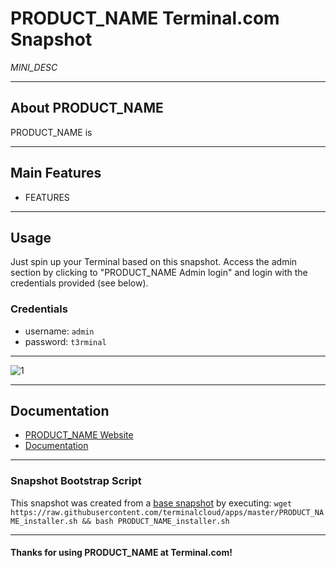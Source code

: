 # **PRODUCT_NAME** Terminal.com Snapshot
*MINI_DESC*

---

## About PRODUCT_NAME

PRODUCT_NAME is

---

## Main Features

- FEATURES

---

## Usage

Just spin up your Terminal based on this snapshot. Access the admin section by clicking to "PRODUCT_NAME Admin login" and login with the credentials provided (see below).


### Credentials

- username: `admin`
- password: `t3rminal`

---

![1](IMAGE_URL)

---

## Documentation

- [PRODUCT_NAME Website]()
- [Documentation]()

---

### Snapshot Bootstrap Script

This snapshot was created from a [base snapshot](https://www.terminal.com/tiny/FzpHiTXG1K) by executing:
`wget https://raw.githubusercontent.com/terminalcloud/apps/master/PRODUCT_NAME_installer.sh && bash PRODUCT_NAME_installer.sh`

---

#### Thanks for using PRODUCT_NAME at Terminal.com!

